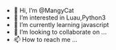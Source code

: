 - 👋 Hi, I’m @MangyCat
- 👀 I’m interested in Luau,Python3
- 🌱 I’m currently learning javascript
- 💞️ I’m looking to collaborate on ...
- 📫 How to reach me ...

<!---
MangyCat/MangyCat is a ✨ special ✨ repository because its `README.md` (this file) appears on your GitHub profile.
You can click the Preview link to take a look at your changes.
--->
